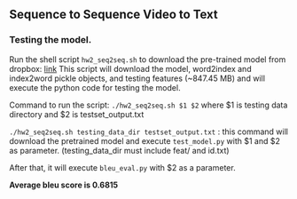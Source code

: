 ## Sequence to Sequence Video to Text ##

### Testing the model.

Run the shell script `hw2_seq2seq.sh` to download the pre-trained model from dropbox: [link](https://www.dropbox.com/sh/296jton428kzhpm/AABJwB7JAqD_NAF2y5Dd_inda?dl=0)
This script will download the model, word2index and index2word pickle objects, and testing features (~847.45 MB) and will execute the python code for testing the model.

Command to run the script: `./hw2_seq2seq.sh $1 $2` where $1 is testing data directory and $2 is testset_output.txt

`./hw2_seq2seq.sh testing_data_dir testset_output.txt` : this command will download the pretrained model and execute `test_model.py` with $1 and $2 as parameter. (testing_data_dir must include feat/ and id.txt)

After that, it will execute `bleu_eval.py` with $2 as a parameter.

**Average bleu score is 0.6815**
